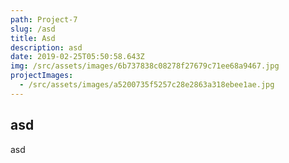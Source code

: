 ```yaml
---
path: Project-7
slug: /asd
title: Asd
description: asd
date: 2019-02-25T05:50:58.643Z
img: /src/assets/images/6b737838c08278f27679c71ee68a9467.jpg
projectImages:
  - /src/assets/images/a5200735f5257c28e2863a318ebee1ae.jpg
---
```

## asd

asd
